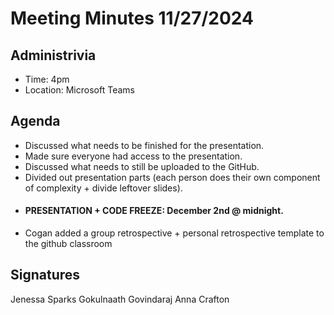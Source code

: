 # Meeting Minutes 11/27/2024

## Administrivia
* Time: 4pm
* Location: Microsoft Teams

## Agenda
- Discussed what needs to be finished for the presentation.
- Made sure everyone had access to the presentation. 
- Discussed what needs to still be uploaded to the GitHub. 
- Divided out presentation parts (each person does their own component of complexity + divide leftover slides).
- #### PRESENTATION + CODE FREEZE: December 2nd @ midnight.
- Cogan added a group retrospective + personal retrospective template to the github classroom

## Signatures
Jenessa Sparks
Gokulnaath Govindaraj 
Anna Crafton
